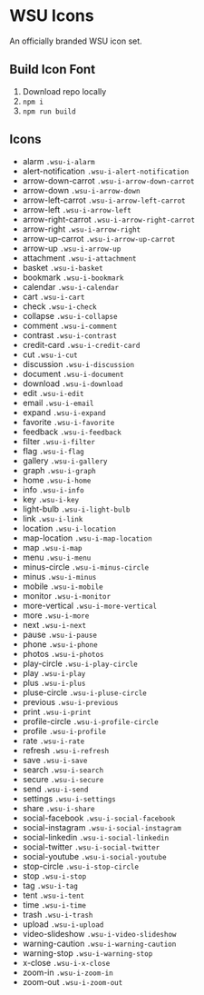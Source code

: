 # WSU Icons
An officially branded WSU icon set.

## Build Icon Font
1. Download repo locally
2. `npm i`
3. `npm run build`

## Icons
- alarm `.wsu-i-alarm`
- alert-notification `.wsu-i-alert-notification`
- arrow-down-carrot `.wsu-i-arrow-down-carrot`
- arrow-down `.wsu-i-arrow-down`
- arrow-left-carrot `.wsu-i-arrow-left-carrot`
- arrow-left `.wsu-i-arrow-left`
- arrow-right-carrot `.wsu-i-arrow-right-carrot`
- arrow-right `.wsu-i-arrow-right`
- arrow-up-carrot `.wsu-i-arrow-up-carrot`
- arrow-up `.wsu-i-arrow-up`
- attachment `.wsu-i-attachment`
- basket `.wsu-i-basket`
- bookmark `.wsu-i-bookmark`
- calendar `.wsu-i-calendar`
- cart `.wsu-i-cart`
- check `.wsu-i-check`
- collapse `.wsu-i-collapse`
- comment `.wsu-i-comment`
- contrast `.wsu-i-contrast`
- credit-card `.wsu-i-credit-card`
- cut `.wsu-i-cut`
- discussion `.wsu-i-discussion`
- document `.wsu-i-document`
- download `.wsu-i-download`
- edit `.wsu-i-edit`
- email `.wsu-i-email`
- expand `.wsu-i-expand`
- favorite `.wsu-i-favorite`
- feedback `.wsu-i-feedback`
- filter `.wsu-i-filter`
- flag `.wsu-i-flag`
- gallery `.wsu-i-gallery`
- graph `.wsu-i-graph`
- home `.wsu-i-home`
- info `.wsu-i-info`
- key `.wsu-i-key`
- light-bulb `.wsu-i-light-bulb`
- link `.wsu-i-link`
- location `.wsu-i-location`
- map-location `.wsu-i-map-location`
- map `.wsu-i-map`
- menu `.wsu-i-menu`
- minus-circle `.wsu-i-minus-circle`
- minus `.wsu-i-minus`
- mobile `.wsu-i-mobile`
- monitor `.wsu-i-monitor`
- more-vertical `.wsu-i-more-vertical`
- more `.wsu-i-more`
- next `.wsu-i-next`
- pause `.wsu-i-pause`
- phone `.wsu-i-phone`
- photos `.wsu-i-photos`
- play-circle `.wsu-i-play-circle`
- play `.wsu-i-play`
- plus `.wsu-i-plus`
- pluse-circle `.wsu-i-pluse-circle`
- previous `.wsu-i-previous`
- print `.wsu-i-print`
- profile-circle `.wsu-i-profile-circle`
- profile `.wsu-i-profile`
- rate `.wsu-i-rate`
- refresh `.wsu-i-refresh`
- save `.wsu-i-save`
- search `.wsu-i-search`
- secure `.wsu-i-secure`
- send `.wsu-i-send`
- settings `.wsu-i-settings`
- share `.wsu-i-share`
- social-facebook `.wsu-i-social-facebook`
- social-instagram `.wsu-i-social-instagram`
- social-linkedin `.wsu-i-social-linkedin`
- social-twitter `.wsu-i-social-twitter`
- social-youtube `.wsu-i-social-youtube`
- stop-circle `.wsu-i-stop-circle`
- stop `.wsu-i-stop`
- tag `.wsu-i-tag`
- tent `.wsu-i-tent`
- time `.wsu-i-time`
- trash `.wsu-i-trash`
- upload `.wsu-i-upload`
- video-slideshow `.wsu-i-video-slideshow`
- warning-caution `.wsu-i-warning-caution`
- warning-stop `.wsu-i-warning-stop`
- x-close `.wsu-i-x-close`
- zoom-in `.wsu-i-zoom-in`
- zoom-out `.wsu-i-zoom-out`
